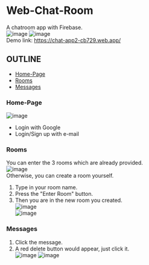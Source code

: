 # Web-Chat-Room
A chatroom app with Firebase.  
![image](https://user-images.githubusercontent.com/86723888/179365537-e2d3234d-39d2-4add-8186-f122d4030165.png)
![image](https://user-images.githubusercontent.com/86723888/179365510-59fc071d-201f-43e3-a595-934410854352.png)  
Demo link:  https://chat-app2-cb729.web.app/  

## OUTLINE
* [Home-Page](#Home-Page)
* [Rooms](#Rooms)
* [Messages](#Messages)
  
  
### Home-Page
![image](https://user-images.githubusercontent.com/86723888/179365537-e2d3234d-39d2-4add-8186-f122d4030165.png)  
* Login with Google
* Login/Sign up with e-mail





  
### Rooms
You can enter the 3 rooms which are already provided.  
![image](https://user-images.githubusercontent.com/86723888/179400820-746f2203-f2de-4417-a0e2-64648de1cfb0.png)    
Otherwise, you can create a room yourself.  
1. Type in your room name.
2. Press the "Enter Room" button.
3. Then you are in the new room you created.  
![image](https://user-images.githubusercontent.com/86723888/179400918-9e9a3475-b943-47b7-a1f5-7c4923e9a56b.png)  
![image](https://user-images.githubusercontent.com/86723888/179400935-a2564eb9-7ae8-4964-b745-5effe9a27de3.png)    
  

### Messages
1. Click the message.
2. A red delete button would appear, just click it.  
![image](https://user-images.githubusercontent.com/86723888/179401139-ad387618-ab73-4097-b0bf-b225aa48567e.png)
![image](https://user-images.githubusercontent.com/86723888/179401151-c274db6f-15ce-4d41-9543-6a7014dc91bc.png)



